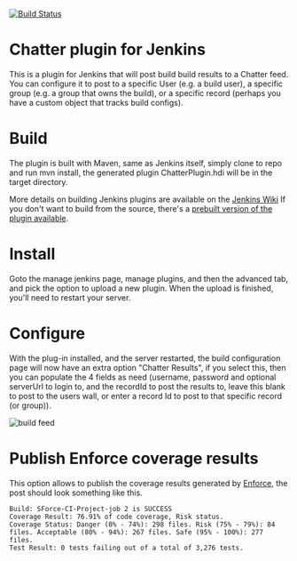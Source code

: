 [![Build Status](https://jenkins.ci.cloudbees.com/buildStatus/icon?job=plugins/chatter-notifier-plugin)](https://jenkins.ci.cloudbees.com/job/plugins/chatter-notifier-plugin)

# Chatter plugin for Jenkins

This is a plugin for Jenkins that will post build build results to a Chatter feed. You can configure it to post to a specific User (e.g. a build user), a specific group (e.g. a group that owns the build), or a specific record (perhaps you have a custom object that tracks build configs).

# Build

The plugin is built with Maven, same as Jenkins itself, simply clone to repo and run mvn install, the generated plugin ChatterPlugin.hdi will be in the target directory.

More details on building Jenkins plugins are available on the [Jenkins Wiki](https://wiki.jenkins-ci.org/display/JENKINS/Plugin+tutorial)
If you don't want to build from the source, there's a [prebuilt version of the plugin available](http://www.pocketsoap.com/osx/jenkins/ChatterPlugin_v2.zip).

# Install

Goto the manage jenkins page, manage plugins, and then the advanced tab, and pick the option to upload a new plugin. When the upload is finished, you'll need to restart your server.


# Configure

With the plug-in installed, and the server restarted, the build configuration page will now have an extra option "Chatter Results", if you select this, then you can 
populate the 4 fields as need (username, password and optional serverUrl to login to, and the recordId to post the results to, leave this blank to post to the users
wall, or enter a record Id to post to that specific record (or group)).

![build feed](http://www.pocketsoap.com/weblog/hc.png)

# Publish Enforce coverage results

This option allows to publish the coverage results generated by [Enforce](https://github.com/fundacionjala/enforce-gradle-plugin), the post should look something like this.

```
Build: SForce-CI-Project-job 2 is SUCCESS
Coverage Result: 76.91% of code coverage, Risk status.
Coverage Status: Danger (0% - 74%): 298 files. Risk (75% - 79%): 84 files. Acceptable (80% - 94%): 267 files. Safe (95% - 100%): 277 files.
Test Result: 0 tests failing out of a total of 3,276 tests.
```
